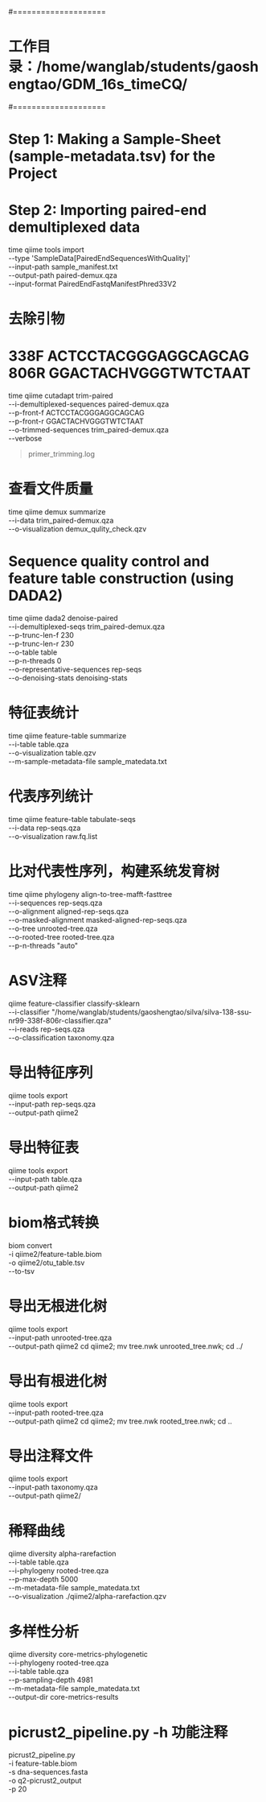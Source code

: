 #====================
# 工作目录：/home/wanglab/students/gaoshengtao/GDM_16s_timeCQ/
#====================


# Step 1: Making a Sample-Sheet (sample-metadata.tsv) for the Project
# Step 2: Importing paired-end demultiplexed data
time qiime tools import \
--type 'SampleData[PairedEndSequencesWithQuality]' \
--input-path sample_manifest.txt \
--output-path paired-demux.qza \
--input-format PairedEndFastqManifestPhred33V2

# 去除引物
# 338F	ACTCCTACGGGAGGCAGCAG	806R	GGACTACHVGGGTWTCTAAT
time qiime cutadapt trim-paired \
--i-demultiplexed-sequences paired-demux.qza \
--p-front-f ACTCCTACGGGAGGCAGCAG \
--p-front-r GGACTACHVGGGTWTCTAAT  \
--o-trimmed-sequences trim_paired-demux.qza \
--verbose 
> primer_trimming.log

# 查看文件质量

time qiime demux summarize \
   --i-data trim_paired-demux.qza \
   --o-visualization demux_qulity_check.qzv
   
# Sequence quality control and feature table construction (using DADA2)

time qiime dada2 denoise-paired \
--i-demultiplexed-seqs trim_paired-demux.qza \
--p-trunc-len-f 230 \
--p-trunc-len-r 230 \
--o-table table \
--p-n-threads 0 \
--o-representative-sequences rep-seqs \
--o-denoising-stats denoising-stats

# 特征表统计

time qiime feature-table summarize \
--i-table table.qza \
--o-visualization table.qzv \
--m-sample-metadata-file sample_matedata.txt

# 代表序列统计

time qiime feature-table tabulate-seqs \
--i-data rep-seqs.qza \
--o-visualization raw.fq.list

# 比对代表性序列，构建系统发育树

time qiime phylogeny align-to-tree-mafft-fasttree \
--i-sequences rep-seqs.qza \
--o-alignment aligned-rep-seqs.qza \
--o-masked-alignment masked-aligned-rep-seqs.qza \
--o-tree unrooted-tree.qza \
--o-rooted-tree rooted-tree.qza \
--p-n-threads "auto" 

# ASV注释

qiime feature-classifier classify-sklearn \
   --i-classifier "/home/wanglab/students/gaoshengtao/silva/silva-138-ssu-nr99-338f-806r-classifier.qza" \
   --i-reads rep-seqs.qza \
   --o-classification taxonomy.qza
   
# 导出特征序列

qiime tools export \
--input-path rep-seqs.qza \
--output-path qiime2 

# 导出特征表

qiime tools export \
--input-path table.qza \
--output-path qiime2 

# biom格式转换

biom convert \
-i qiime2/feature-table.biom \
-o qiime2/otu_table.tsv \
--to-tsv 
   
# 导出无根进化树

qiime tools export \
--input-path unrooted-tree.qza \
--output-path qiime2
cd qiime2; mv tree.nwk unrooted_tree.nwk; cd ../

# 导出有根进化树

qiime tools export \
--input-path rooted-tree.qza \
--output-path qiime2
cd qiime2; mv tree.nwk rooted_tree.nwk; cd ..

# 导出注释文件

qiime tools export \
--input-path taxonomy.qza \
--output-path qiime2/

# 稀释曲线

qiime diversity alpha-rarefaction \
   --i-table table.qza \
   --i-phylogeny rooted-tree.qza \
   --p-max-depth 5000 \
   --m-metadata-file sample_matedata.txt \
   --o-visualization ./qiime2/alpha-rarefaction.qzv 
   
# 多样性分析

 qiime diversity core-metrics-phylogenetic \
   --i-phylogeny rooted-tree.qza \
   --i-table table.qza \
   --p-sampling-depth 4981 \
   --m-metadata-file sample_matedata.txt \
   --output-dir core-metrics-results
   
# picrust2_pipeline.py -h 功能注释

picrust2_pipeline.py \
   -i feature-table.biom \
   -s dna-sequences.fasta \
   -o q2-picrust2_output \
   -p 20 
   
